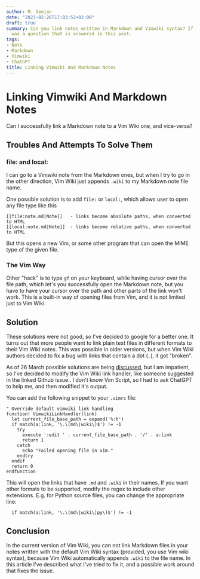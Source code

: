```yaml
---
author: M. Semjan
date: "2023-02-26T17:03:52+02:00"
draft: true
summary: Can you link notes written in Markdown and Vimwiki syntax? If yes, how? This
  was a question that is answered in this post.
tags:
- Note
- Markdown
- Vimwiki
- ChatGPT
title: Linking Vimwiki And Markdown Notes
---
```

# Linking Vimwiki And Markdown Notes

Can I successfully link a Markdown note to a Vim Wiki one, and vice-versa?

## Troubles And Attempts To Solve Them

### file: and local:

I can go to a Vimwiki note from the Markdown ones, but when I try to go in the other direction, Vim Wiki just appends `.wiki` to my Markdown note file name.

One possible solution is to add `file:` or `local:`, which allows user to open any file type like this
```wiki
[[file:note.md|Note]]   - links become absolute paths, when converted to HTML
[[local:note.md|Note]]  - links become relative paths, when converted to HTML
```

But this opens a new Vim, or some other program that can open the MIME type of the given file.

### The Vim Way

Other "hack" is to type `gf` on your keyboard, while having cursor over the file path, which let's you successfully open the Markdown note, but you have to have your cursor over the path and other parts of the link won't work. This is a built-in way of opening files from Vim, and it is not limited just to Vim Wiki.

## Solution

These solutions were not good, so I've decided to google for a better one. It turns out that more people want to  link plain text files in different formats to their Vim Wiki notes. This was possible in older versions, but when Vim Wiki authors decided to fix a bug with links that contain a dot (`.`), it got "broken".

As of 26 March possible solutions are being [discussed](https://github.com/vimwiki/vimwiki/issues/1271
), but I am impatient, so I've decided to modify the Vim Wiki link handler, like someone suggested in the linked Github issue.. I don't know Vim Script, so I had to ask ChatGPT to help me, and then modified it's output.

You can add the following snippet to your `.vimrc` file:
```vim
" Override default vimwiki link handling
function! VimwikiLinkHandler(link)
  let current_file_base_path = expand('%:h')
  if match(a:link, '\.\(md\|wiki\)$') != -1
    try
      execute ':edit ' . current_file_base_path . '/' . a:link
      return 1
    catch
      echo "Failed opening file in vim."
    endtry
  endif
  return 0
endfunction
```

This will open the links that have `.md` and `.wiki` in their names. If you want other formats to be supported, modify the regex to include other extensions. E.g. for Python source files, you can change the appropriate line:
```vim
  if match(a:link, '\.\(md\|wiki\|py\)$') != -1
```

## Conclusion

In the current version of Vim Wiki, you can not link Markdown files in your notes written with the default Vim Wiki syntax (provided, you use Vim wiki syntax), because Vim Wiki automatically appends `.wiki` to the file name. In this article I've described what I've tried to fix it, and a possible work around that fixes the issue.
